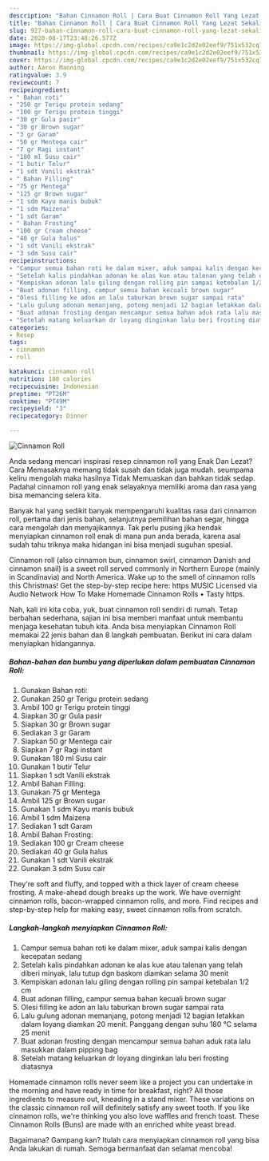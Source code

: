 ```yaml
---
description: "Bahan Cinnamon Roll | Cara Buat Cinnamon Roll Yang Lezat Sekali"
title: "Bahan Cinnamon Roll | Cara Buat Cinnamon Roll Yang Lezat Sekali"
slug: 927-bahan-cinnamon-roll-cara-buat-cinnamon-roll-yang-lezat-sekali
date: 2020-08-17T23:48:26.577Z
image: https://img-global.cpcdn.com/recipes/ca9e1c2d2e02eef9/751x532cq70/cinnamon-roll-foto-resep-utama.jpg
thumbnail: https://img-global.cpcdn.com/recipes/ca9e1c2d2e02eef9/751x532cq70/cinnamon-roll-foto-resep-utama.jpg
cover: https://img-global.cpcdn.com/recipes/ca9e1c2d2e02eef9/751x532cq70/cinnamon-roll-foto-resep-utama.jpg
author: Aaron Manning
ratingvalue: 3.9
reviewcount: 7
recipeingredient:
- " Bahan roti"
- "250 gr Terigu protein sedang"
- "100 gr Terigu protein tinggi"
- "30 gr Gula pasir"
- "30 gr Brown sugar"
- "3 gr Garam"
- "50 gr Mentega cair"
- "7 gr Ragi instant"
- "180 ml Susu cair"
- "1 butir Telur"
- "1 sdt Vanili ekstrak"
- " Bahan Filling"
- "75 gr Mentega"
- "125 gr Brown sugar"
- "1 sdm Kayu manis bubuk"
- "1 sdm Maizena"
- "1 sdt Garam"
- " Bahan Frosting"
- "100 gr Cream cheese"
- "40 gr Gula halus"
- "1 sdt Vanili ekstrak"
- "3 sdm Susu cair"
recipeinstructions:
- "Campur semua bahan roti ke dalam mixer, aduk sampai kalis dengan kecepatan sedang"
- "Setelah kalis pindahkan adonan ke alas kue atau talenan yang telah diberi minyak, lalu tutup dgn baskom diamkan selama 30 menit"
- "Kempiskan adonan lalu giling dengan rolling pin sampai ketebalan 1/2 cm"
- "Buat adonan filling, campur semua bahan kecuali brown sugar"
- "Olesi filling ke adon an lalu taburkan brown sugar sampai rata"
- "Lalu gulung adonan memanjang, potong menjadi 12 bagian letakkan dalam loyang diamkan 20 menit. Panggang dengan suhu 180 °C selama 25 menit"
- "Buat adonan frosting dengan mencampur semua bahan aduk rata lalu masukkan dalam pipping bag"
- "Setelah matang keluarkan dr loyang dinginkan lalu beri frosting diatasnya"
categories:
- Resep
tags:
- cinnamon
- roll

katakunci: cinnamon roll 
nutrition: 180 calories
recipecuisine: Indonesian
preptime: "PT26M"
cooktime: "PT49M"
recipeyield: "3"
recipecategory: Dinner

---
```



![Cinnamon Roll](https://img-global.cpcdn.com/recipes/ca9e1c2d2e02eef9/751x532cq70/cinnamon-roll-foto-resep-utama.jpg)

Anda sedang mencari inspirasi resep cinnamon roll yang Enak Dan Lezat? Cara Memasaknya memang tidak susah dan tidak juga mudah. seumpama keliru mengolah maka hasilnya Tidak Memuaskan dan bahkan tidak sedap. Padahal cinnamon roll yang enak selayaknya memiliki aroma dan rasa yang bisa memancing selera kita.

Banyak hal yang sedikit banyak mempengaruhi kualitas rasa dari cinnamon roll, pertama dari jenis bahan, selanjutnya pemilihan bahan segar, hingga cara mengolah dan menyajikannya. Tak perlu pusing jika hendak menyiapkan cinnamon roll enak di mana pun anda berada, karena asal sudah tahu triknya maka hidangan ini bisa menjadi suguhan spesial.

Cinnamon roll (also cinnamon bun, cinnamon swirl, cinnamon Danish and cinnamon snail) is a sweet roll served commonly in Northern Europe (mainly in Scandinavia) and North America. Wake up to the smell of cinnamon rolls this Christmas! Get the step-by-step recipe here: https MUSIC Licensed via Audio Network How To Make Homemade Cinnamon Rolls • Tasty https.


Nah, kali ini kita coba, yuk, buat cinnamon roll sendiri di rumah. Tetap berbahan sederhana, sajian ini bisa memberi manfaat untuk membantu menjaga kesehatan tubuh kita. Anda bisa menyiapkan Cinnamon Roll memakai 22 jenis bahan dan 8 langkah pembuatan. Berikut ini cara dalam menyiapkan hidangannya.

<!--inarticleads1-->

##### Bahan-bahan dan bumbu yang diperlukan dalam pembuatan Cinnamon Roll:

1. Gunakan  Bahan roti:
1. Gunakan 250 gr Terigu protein sedang
1. Ambil 100 gr Terigu protein tinggi
1. Siapkan 30 gr Gula pasir
1. Siapkan 30 gr Brown sugar
1. Sediakan 3 gr Garam
1. Siapkan 50 gr Mentega cair
1. Siapkan 7 gr Ragi instant
1. Gunakan 180 ml Susu cair
1. Gunakan 1 butir Telur
1. Siapkan 1 sdt Vanili ekstrak
1. Ambil  Bahan Filling:
1. Gunakan 75 gr Mentega
1. Ambil 125 gr Brown sugar
1. Gunakan 1 sdm Kayu manis bubuk
1. Ambil 1 sdm Maizena
1. Sediakan 1 sdt Garam
1. Ambil  Bahan Frosting:
1. Sediakan 100 gr Cream cheese
1. Sediakan 40 gr Gula halus
1. Gunakan 1 sdt Vanili ekstrak
1. Gunakan 3 sdm Susu cair


They&#39;re soft and fluffy, and topped with a thick layer of cream cheese frosting. A make-ahead dough breaks up the work. We have overnight cinnamon rolls, bacon-wrapped cinnamon rolls, and more. Find recipes and step-by-step help for making easy, sweet cinnamon rolls from scratch. 

<!--inarticleads2-->

##### Langkah-langkah menyiapkan Cinnamon Roll:

1. Campur semua bahan roti ke dalam mixer, aduk sampai kalis dengan kecepatan sedang
1. Setelah kalis pindahkan adonan ke alas kue atau talenan yang telah diberi minyak, lalu tutup dgn baskom diamkan selama 30 menit
1. Kempiskan adonan lalu giling dengan rolling pin sampai ketebalan 1/2 cm
1. Buat adonan filling, campur semua bahan kecuali brown sugar
1. Olesi filling ke adon an lalu taburkan brown sugar sampai rata
1. Lalu gulung adonan memanjang, potong menjadi 12 bagian letakkan dalam loyang diamkan 20 menit. Panggang dengan suhu 180 °C selama 25 menit
1. Buat adonan frosting dengan mencampur semua bahan aduk rata lalu masukkan dalam pipping bag
1. Setelah matang keluarkan dr loyang dinginkan lalu beri frosting diatasnya


Homemade cinnamon rolls never seem like a project you can undertake in the morning and have ready in time for breakfast, right? All those ingredients to measure out, kneading in a stand mixer. These variations on the classic cinnamon roll will definitely satisfy any sweet tooth. If you like cinnamon rolls, we&#39;re thinking you also love waffles and french toast. These Cinnamon Rolls (Buns) are made with an enriched white yeast bread. 

Bagaimana? Gampang kan? Itulah cara menyiapkan cinnamon roll yang bisa Anda lakukan di rumah. Semoga bermanfaat dan selamat mencoba!
